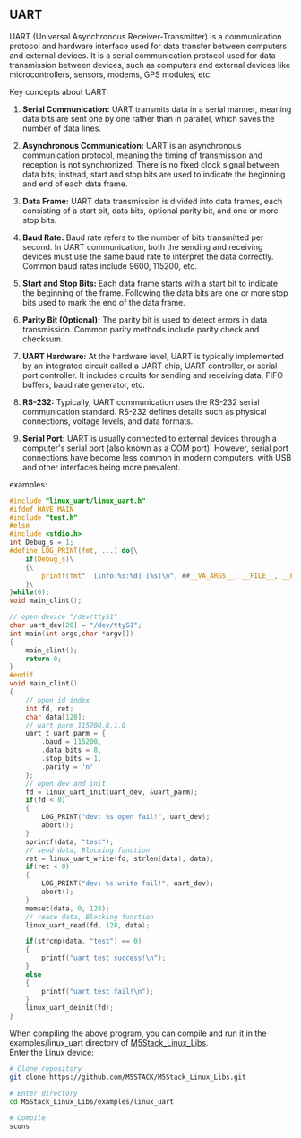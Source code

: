 ## UART

UART (Universal Asynchronous Receiver-Transmitter) is a communication protocol and hardware interface used for data transfer between computers and external devices. It is a serial communication protocol used for data transmission between devices, such as computers and external devices like microcontrollers, sensors, modems, GPS modules, etc.

Key concepts about UART:

1. **Serial Communication:** UART transmits data in a serial manner, meaning data bits are sent one by one rather than in parallel, which saves the number of data lines.

2. **Asynchronous Communication:** UART is an asynchronous communication protocol, meaning the timing of transmission and reception is not synchronized. There is no fixed clock signal between data bits; instead, start and stop bits are used to indicate the beginning and end of each data frame.

3. **Data Frame:** UART data transmission is divided into data frames, each consisting of a start bit, data bits, optional parity bit, and one or more stop bits.

4. **Baud Rate:** Baud rate refers to the number of bits transmitted per second. In UART communication, both the sending and receiving devices must use the same baud rate to interpret the data correctly. Common baud rates include 9600, 115200, etc.

5. **Start and Stop Bits:** Each data frame starts with a start bit to indicate the beginning of the frame. Following the data bits are one or more stop bits used to mark the end of the data frame.

6. **Parity Bit (Optional):** The parity bit is used to detect errors in data transmission. Common parity methods include parity check and checksum.

7. **UART Hardware:** At the hardware level, UART is typically implemented by an integrated circuit called a UART chip, UART controller, or serial port controller. It includes circuits for sending and receiving data, FIFO buffers, baud rate generator, etc.

8. **RS-232:** Typically, UART communication uses the RS-232 serial communication standard. RS-232 defines details such as physical connections, voltage levels, and data formats.

9. **Serial Port:** UART is usually connected to external devices through a computer's serial port (also known as a COM port). However, serial port connections have become less common in modern computers, with USB and other interfaces being more prevalent.

examples:

```c
#include "linux_uart/linux_uart.h"
#ifdef HAVE_MAIN
#include "test.h"
#else
#include <stdio.h>
int Debug_s = 1;
#define LOG_PRINT(fmt, ...) do{\
	if(Debug_s)\
	{\
		printf(fmt"  [info:%s:%d] [%s]\n", ##__VA_ARGS__, __FILE__, __LINE__, __FUNCTION__);\
	}\
}while(0);
void main_clint();

// open device "/dev/ttyS1"
char uart_dev[20] = "/dev/ttyS1";
int main(int argc,char *argv[])
{
    main_clint();
    return 0;
}
#endif
void main_clint()
{
    // open id index
    int fd, ret;
    char data[128];
    // uart parm 115200,8,1,0
    uart_t uart_parm = {
        .baud = 115200,
        .data_bits = 8,
        .stop_bits = 1,
        .parity = 'n'
    };
    // open dev and init
    fd = linux_uart_init(uart_dev, &uart_parm);
    if(fd < 0)
    {
        LOG_PRINT("dev: %s open fail!", uart_dev);
        abort();
    }
    sprintf(data, "test");
    // send data, Blocking function
    ret = linux_uart_write(fd, strlen(data), data);
    if(ret < 0)
    {
        LOG_PRINT("dev: %s write fail!", uart_dev);
        abort();
    }
    memset(data, 0, 128);
    // reace data, Blocking function
    linux_uart_read(fd, 128, data);

    if(strcmp(data, "test") == 0)
    {
        printf("uart test success!\n");
    }
    else
    {
        printf("uart test fail!\n");
    }
    linux_uart_deinit(fd);
}

```

When compiling the above program, you can compile and run it in the examples/linux_uart directory of [M5Stack_Linux_Libs]().  
Enter the Linux device:
``` bash
# Clone repository
git clone https://github.com/M5STACK/M5Stack_Linux_Libs.git

# Enter directory
cd M5Stack_Linux_Libs/examples/linux_uart

# Compile
scons 

```
